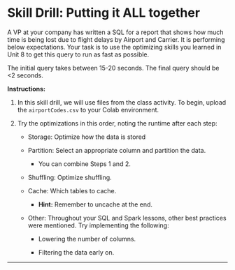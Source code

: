  # Skill Drill: Putting it ALL together


A VP at your company has written a SQL for a report that shows how much time is being lost due to flight delays by Airport and Carrier.  It is performing below expectations.  Your task is to  use the optimizing skills you learned in Unit 8 to get this query to run as fast as possible.

The initial query takes between 15-20 seconds.  The final query should be <2 seconds.

**Instructions:**

1. In this skill drill, we will use files from the class activity. To begin, upload the `airportCodes.csv` to your Colab environment.

2. Try the optimizations in this order, noting the runtime after each step:

   * Storage: Optimize how the data is stored

   * Partition:  Select an appropriate column and partition the data.

      * You can combine Steps 1 and 2.

   * Shuffling:  Optimize shuffling.

   * Cache: Which tables to cache.

      * **Hint:** Remember to uncache at the end.

   * Other: Throughout your SQL and Spark lessons, other best practices were mentioned.  Try implementing the following: 

      * Lowering the number of columns.
      
      * Filtering the data early on.

---
